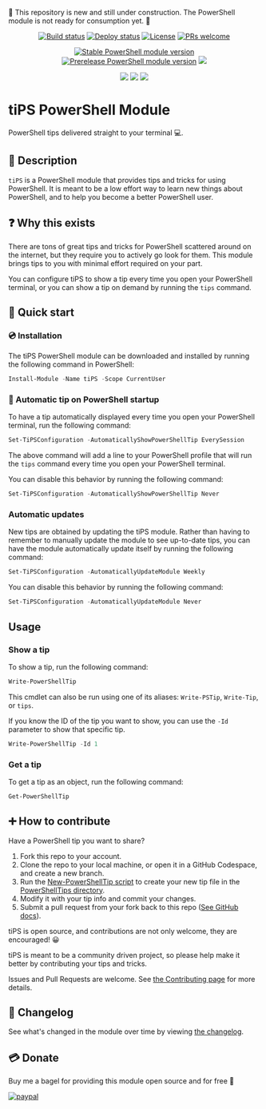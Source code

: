 🚧 This repository is new and still under construction. The PowerShell module is not ready for consumption yet. 🚧

<p align="center">
  <a href="https://github.com/deadlydog/PowerShell.tiPS/actions/workflows/build-and-test-powershell-module.yml"><img alt="Build status" src="https://github.com/deadlydog/PowerShell.tiPS/actions/workflows/build-and-test-powershell-module.yml/badge.svg"></a>
  <a href="https://github.com/deadlydog/PowerShell.tiPS/actions/workflows/deploy-powershell-module.yml"><img alt="Deploy status" src="https://github.com/deadlydog/PowerShell.tiPS/actions/workflows/deploy-powershell-module.yml/badge.svg"></a>
  <a href="https://github.com/deadlydog/PowerShell.tiPS/blob/main/License.md"><img alt="License" src="https://img.shields.io/github/license/deadlydog/PowerShell.tiPS.svg"></a>
  <a href="https://github.com/deadlydog/PowerShell.tiPS/blob/main/docs/Contributing.md"><img alt="PRs welcome" src="https://img.shields.io/badge/PRs-welcome-brightgreen.svg"></a>
</p>

<p align="center">
  <a href="https://www.powershellgallery.com/packages/tiPS"><img alt="Stable PowerShell module version" src="https://img.shields.io/powershellgallery/v/tiPS.svg"></a>
  <a href="https://www.powershellgallery.com/packages/tiPS"><img alt="Prerelease PowerShell module version" src="https://img.shields.io/powershellgallery/vpre/tiPS.svg?include_prereleases&label=powershell%20gallery%20prerelease&colorB=yellow"></a>
  <a href="https://www.powershellgallery.com/packages/tiPS"><img src="https://img.shields.io/powershellgallery/dt/tiPS.svg"></a>
</p>

<p align="center">
  <img src="https://img.shields.io/powershellgallery/p/tiPS.svg">
  <img src="https://img.shields.io/github/languages/top/deadlydog/PowerShell.tiPS.svg">
  <img src="https://img.shields.io/github/languages/code-size/deadlydog/PowerShell.tiPS.svg">
</p>

# tiPS PowerShell Module

PowerShell tips delivered straight to your terminal 💻.

## 💬 Description

`tiPS` is a PowerShell module that provides tips and tricks for using PowerShell.
It is meant to be a low effort way to learn new things about PowerShell, and to help you become a better PowerShell user.

## ❓ Why this exists

There are tons of great tips and tricks for PowerShell scattered around on the internet, but they require you to actively go look for them.
This module brings tips to you with minimal effort required on your part.

You can configure tiPS to show a tip every time you open your PowerShell terminal, or you can show a tip on demand by running the `tips` command.

## 🚀 Quick start

### 💿 Installation

The tiPS PowerShell module can be downloaded and installed by running the following command in PowerShell:

```powershell
Install-Module -Name tiPS -Scope CurrentUser
```

### 🤖 Automatic tip on PowerShell startup

To have a tip automatically displayed every time you open your PowerShell terminal, run the following command:

```powershell
Set-TiPSConfiguration -AutomaticallyShowPowerShellTip EverySession
```

The above command will add a line to your PowerShell profile that will run the `tips` command every time you open your PowerShell terminal.

You can disable this behavior by running the following command:

```powershell
Set-TiPSConfiguration -AutomaticallyShowPowerShellTip Never
```

### Automatic updates

New tips are obtained by updating the tiPS module.
Rather than having to remember to manually update the module to see up-to-date tips, you can have the module automatically update itself by running the following command:

```powershell
Set-TiPSConfiguration -AutomaticallyUpdateModule Weekly
```

You can disable this behavior by running the following command:

```powershell
Set-TiPSConfiguration -AutomaticallyUpdateModule Never
```

## Usage

### Show a tip

To show a tip, run the following command:

```powershell
Write-PowerShellTip
```

This cmdlet can also be run using one of its aliases: `Write-PSTip`, `Write-Tip`, or `tips`.

If you know the ID of the tip you want to show, you can use the `-Id` parameter to show that specific tip.

```powershell
Write-PowerShellTip -Id 1
```

### Get a tip

To get a tip as an object, run the following command:

```powershell
Get-PowerShellTip
```

## ➕ How to contribute

Have a PowerShell tip you want to share?

1. Fork this repo to your account.
1. Clone the repo to your local machine, or open it in a GitHub Codespace, and create a new branch.
1. Run the [New-PowerShellTip script](/tools/New-PowerShellTip.ps1) to create your new tip file in the [PowerShellTips directory](src/PowerShellTips/).
1. Modify it with your tip info and commit your changes.
1. Submit a pull request from your fork back to this repo ([See GitHub docs](https://docs.github.com/en/pull-requests/collaborating-with-pull-requests/proposing-changes-to-your-work-with-pull-requests/creating-a-pull-request-from-a-fork)).

tiPS is open source, and contributions are not only welcome, they are encouraged! 😀

tiPS is meant to be a community driven project, so please help make it better by contributing your tips and tricks.

Issues and Pull Requests are welcome.
See [the Contributing page](docs/Contributing.md) for more details.

## 📃 Changelog

See what's changed in the module over time by viewing [the changelog](Changelog.md).

## 💳 Donate

Buy me a bagel for providing this module open source and for free 🙂

[![paypal](https://www.paypalobjects.com/en_US/i/btn/btn_donateCC_LG.gif)](https://www.paypal.com/cgi-bin/webscr?cmd=_s-xclick&hosted_button_id=JV6M4PKNLFQNQ)
